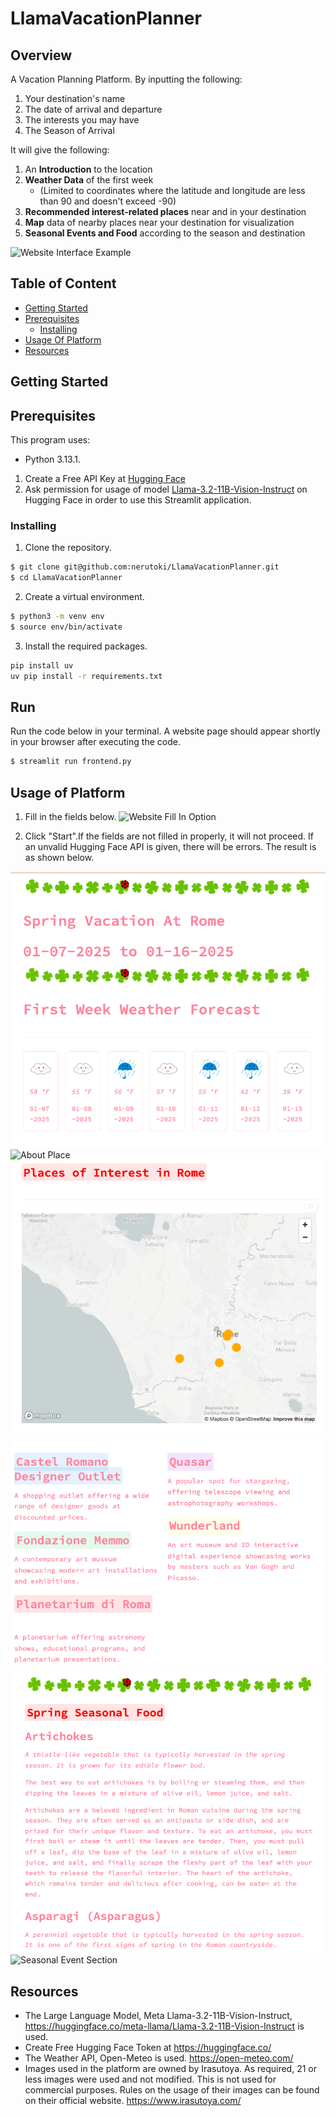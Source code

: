 # LlamaVacationPlanner

## Overview

A Vacation Planning Platform. By inputting the following:
1) Your destination's name
2) The date of arrival and departure 
3) The interests you may have 
4) The Season of Arrival

It will give the following:
1) An **Introduction** to the location
2) **Weather Data** of the first week 
   - (Limited to coordinates where the latitude and longitude are less than 90 and doesn't exceed -90)
3) **Recommended interest-related places** near and in your destination
4) **Map** data of nearby places near your destination for visualization
5) **Seasonal Events and Food** according to the season and destination

![Website Interface Example](./docs/.user_fill_in.png)

## Table of Content
- [Getting Started](#getting-started)
- [Prerequisites](#prerequisites)
    - [Installing](#installing)
- [Usage Of Platform](#usage-of-platform)
- [Resources](#resources)

## Getting Started

## Prerequisites
This program uses:
- Python 3.13.1.


1. Create a Free API Key at [Hugging Face](https://huggingface.co/)
2. Ask permission for usage of model [Llama-3.2-11B-Vision-Instruct](https://huggingface.co/meta-llama/Llama-3.2-11B-Vision-Instruct) on Hugging Face in order to use this Streamlit application.

### Installing
1) Clone the repository.
```sh
$ git clone git@github.com:nerutoki/LlamaVacationPlanner.git
$ cd LlamaVacationPlanner
```

2) Create a virtual environment.

```sh
$ python3 -m venv env
$ source env/bin/activate
```

3) Install the required packages.

```sh
pip install uv
uv pip install -r requirements.txt
```

## Run
Run the code below in your terminal. A website page should appear shortly in your browser after executing the code.

```sh
$ streamlit run frontend.py
```

## Usage of Platform
1) Fill in the fields below. 
![Website Fill In Option](./docs/.user_fill_in_after.png)

3) Click "Start".If the fields are not filled in properly, it will not proceed. If an unvalid Hugging Face API is given, there will be errors. The result is as shown below.

![First Week's Weather](./docs/weather.png)
![About Place](./docs/.about.png)
![Nearby Places Map Interface](./docs/map.png)
![Nearby Places Section](./docs/nearby_places.png)
![Seasonal Food Section](./docs/seasonal_food.png)
![Seasonal Event Section](./docs/seasonal_event.png)

## Resources
- The Large Language Model, Meta Llama-3.2-11B-Vision-Instruct, https://huggingface.co/meta-llama/Llama-3.2-11B-Vision-Instruct is used.
- Create Free Hugging Face Token at https://huggingface.co/
- The Weather API, Open-Meteo is used. https://open-meteo.com/
- Images used in the platform are owned by Irasutoya. As required, 21 or less images were used and not modified. This is not used for commercial purposes. Rules on the usage of their images can be found on their official website. https://www.irasutoya.com/
